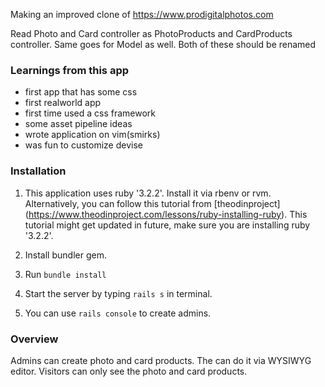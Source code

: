 Making an improved clone of https://www.prodigitalphotos.com

Read Photo and Card controller as PhotoProducts and CardProducts
controller.  Same goes for Model as well. Both of these should be
renamed

### Learnings from this app

- first app that has some css
- first realworld app
- first time used a css framework
- some asset pipeline ideas
- wrote application on vim(smirks)
- was fun to customize devise

### Installation

1. This application uses ruby '3.2.2'. Install it via rbenv or rvm.
Alternatively, you can follow this tutorial from [theodinproject]
(https://www.theodinproject.com/lessons/ruby-installing-ruby). This
tutorial might get updated in future, make sure you are installing
ruby '3.2.2'.

2. Install bundler gem.

3. Run `bundle install`

4. Start the server by typing `rails s` in terminal.

5. You can use `rails console` to create admins.

### Overview

Admins can create photo and card products. The can do it via WYSIWYG
editor. Visitors can only see the photo and card products.
